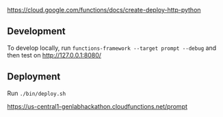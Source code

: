 https://cloud.google.com/functions/docs/create-deploy-http-python


## Development
To develop locally, run `functions-framework --target prompt --debug` and then test on http://127.0.0.1:8080/

## Deployment
Run `./bin/deploy.sh`

https://us-central1-genlabhackathon.cloudfunctions.net/prompt
